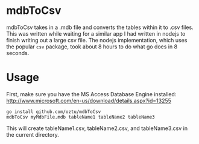 # mdbToCsv
mdbToCsv takes in a .mdb file and converts the tables within it to .csv files. This was written while waiting for a similar app I had written in nodejs to finish writing out a large csv file. The nodejs implementation, which uses the popular `csv` package, took about 8 hours to do what go does in 8 seconds.

# Usage
First, make sure you have the MS Access Database Engine installed: http://www.microsoft.com/en-us/download/details.aspx?id=13255

```
go install github.com/oztu/mdbToCsv
mdbToCsv myMdbFile.mdb tableName1 tableName2 tableName3 
```

This will create tableName1.csv, tableName2.csv, and tableName3.csv in the current directory.
